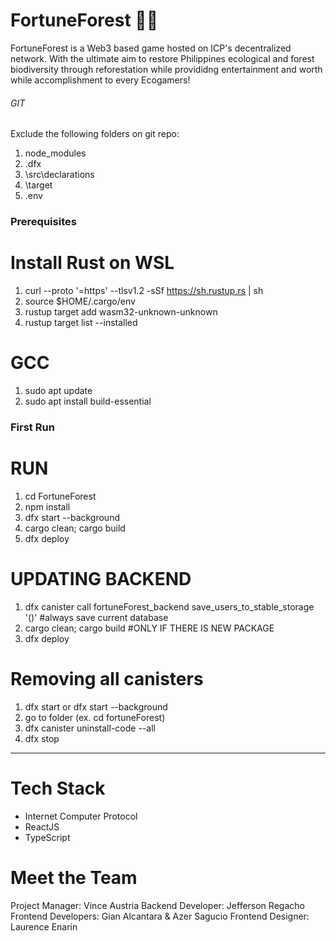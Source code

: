 <h1>FortuneForest 🌴🌳</h1>

FortuneForest is a Web3 based game hosted on ICP's decentralized network. With the ultimate aim to restore Philippines ecological and forest biodiversity through reforestation while provididng entertainment and worth while accomplishment to every Ecogamers!


###### GIT ######
Exclude the following folders on git repo:
1. node_modules
2. .dfx
3. \src\declarations
4. \target
5. .env


### Prerequisites ###
# Install Rust on WSL
1. curl --proto '=https' --tlsv1.2 -sSf https://sh.rustup.rs | sh
2. source $HOME/.cargo/env
3. rustup target add wasm32-unknown-unknown
4. rustup target list --installed

# GCC
1. sudo apt update
2. sudo apt install build-essential

### First Run ###
# RUN
1. cd FortuneForest
2. npm install
3. dfx start --background
4. cargo clean; cargo build
5. dfx deploy

# UPDATING BACKEND
1. dfx canister call fortuneForest_backend save_users_to_stable_storage '()' #always save current database
2. cargo clean; cargo build #ONLY IF THERE IS NEW PACKAGE
3. dfx deploy

# Removing all canisters
1. dfx start or dfx start --background
2. go to folder (ex. cd fortuneForest)
3. dfx canister uninstall-code --all
4. dfx stop

<hr>
<h1>Tech Stack</h1>

* Internet Computer Protocol
* ReactJS
* TypeScript

<h1> Meet the Team </h1>

Project Manager: Vince Austria
Backend Developer: Jefferson Regacho
Frontend Developers: Gian Alcantara & Azer Sagucio
Frontend Designer: Laurence Enarin
